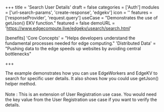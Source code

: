 +++
title = 'Search User Details'
draft = false
categories = ['Auth']
modules = ['url-search-params', 'create-response', 'edgekv']
icon = ''
features = ['responseProvider', 'request.query']
useCase = "Demonstrates the use of getJson() EKV function."
featured = false
demoURL = 'https://www.edgecompute.live/edgekv/usearch/search.html'

[benefits]
	'Core Concepts' = "Helps developers understand the fundamental processes needed for edge computing."
	'Distributed Data' = "Pushing data to the edge speeds up websites by avoiding central bottlenecks"

+++

The example demonstrates how you can use EdgeWorkers and EdgeKV to search for specific user details. It also shows how you could use getJson() helper method.<br><br> Note : This is an extension of User Registration use case. You would need the key value from the User Registration use case if you want to verify the details.
